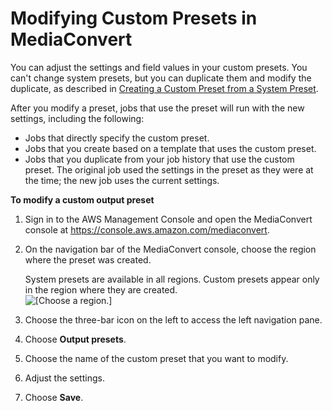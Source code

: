 # Modifying Custom Presets in MediaConvert<a name="modifying-presets"></a>

You can adjust the settings and field values in your custom presets\. You can't change system presets, but you can duplicate them and modify the duplicate, as described in [Creating a Custom Preset from a System Preset](create-custom-preset-from-system-preset.md)\.

After you modify a preset, jobs that use the preset will run with the new settings, including the following:
+ Jobs that directly specify the custom preset\.
+ Jobs that you create based on a template that uses the custom preset\.
+ Jobs that you duplicate from your job history that use the custom preset\. The original job used the settings in the preset as they were at the time; the new job uses the current settings\.

**To modify a custom output preset**

1. Sign in to the AWS Management Console and open the MediaConvert console at [https://console\.aws\.amazon\.com/mediaconvert](https://console.aws.amazon.com/mediaconvert)\.

1. On the navigation bar of the MediaConvert console, choose the region where the preset was created\.

   System presets are available in all regions\. Custom presets appear only in the region where they are created\.  
![\[Choose a region.\]](http://docs.aws.amazon.com/mediaconvert/latest/ug/images/regions-list.png)

1. Choose the three\-bar icon on the left to access the left navigation pane\.

1. Choose **Output presets**\.

1. Choose the name of the custom preset that you want to modify\.

1. Adjust the settings\.

1. Choose **Save**\.